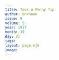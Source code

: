 ```yaml
---
title: Took a Penny Tip
author: Unknown
issue: 9
volume: 5
year: 1917
month: 19
day: VI
tags:
layout: page.njk
image:
---
```


